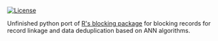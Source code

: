 [![License](https://img.shields.io/github/license/T-Strojny/BlockingPy)](https://github.com/T-Strojny/BlockingPy/blob/main/LICENSE)

Unfinished python port of [R's blocking package](https://github.com/ncn-foreigners/blocking) for blocking records for record linkage and data deduplication based on ANN algorithms.
